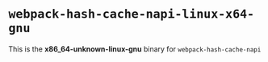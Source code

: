 # `webpack-hash-cache-napi-linux-x64-gnu`

This is the **x86_64-unknown-linux-gnu** binary for `webpack-hash-cache-napi`
